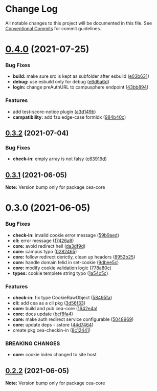 # Change Log

All notable changes to this project will be documented in this file.
See [Conventional Commits](https://conventionalcommits.org) for commit guidelines.

# [0.4.0](https://github.com/ceajs/cea/compare/v0.3.2...v0.4.0) (2021-07-25)


### Bug Fixes

* **build:** make sure src is kept as subfolder after esbuild ([e03b631](https://github.com/ceajs/cea/commit/e03b631b748cb2d78b783acd993952926c632843))
* **debug:** use esbuild only for debug ([e6d6a6d](https://github.com/ceajs/cea/commit/e6d6a6d8880eda647f831d9cae4257afbbb612a7))
* **login:** change preAuthURL to campusphere endpoint ([43bb894](https://github.com/ceajs/cea/commit/43bb8946179208efe738ace20636b09aa2fa8040))


### Features

* add test-score-notice plugin ([a3d149b](https://github.com/ceajs/cea/commit/a3d149be0b115c1b8b8918a345a8826d8e81159b))
* **campatibility:** add fzu edge-case formIdx ([984b40c](https://github.com/ceajs/cea/commit/984b40c9ad2ec584ff524c74950728fb462e76ce))





## [0.3.2](https://github.com/ceajs/cea/compare/v0.3.1...v0.3.2) (2021-07-04)

### Bug Fixes

- **check-in:** emply array is not falsy ([c63919d](https://github.com/ceajs/cea/commit/c63919dfe59566e964b7e70aa1d20fa8a53415f3))

## [0.3.1](https://github.com/ceajs/cea/compare/v0.3.0...v0.3.1) (2021-06-05)

**Note:** Version bump only for package cea-core

# 0.3.0 (2021-06-05)

### Bug Fixes

- **check-in:** invalid cookie error message ([59b9aed](https://github.com/ceajs/cea/commit/59b9aedb9ed7bbbf93fcd70f16242300e7f5c7da))
- **cli:** error message ([17426a8](https://github.com/ceajs/cea/commit/17426a8be8407baa699d71322c80de1b7746b599))
- **core:** avoid redirect hell ([da3df9d](https://github.com/ceajs/cea/commit/da3df9d2dbca6cc899b960c763ccdd3cb4e4e745))
- **core:** campus typo ([0282465](https://github.com/ceajs/cea/commit/0282465dc2fccc019e1e768b41b7f4b36c71a138))
- **core:** follow redirect derictly, clean up headers ([8952b25](https://github.com/ceajs/cea/commit/8952b2505a0faa9407d660b5d14063c8061d0a37))
- **core:** handle domain felid in set-cookie ([9dbee5c](https://github.com/ceajs/cea/commit/9dbee5c34beb17662c14c12f2cbced26baef6c84))
- **core:** modify cookie validation logic ([778a80c](https://github.com/ceajs/cea/commit/778a80cef828783930e841a2fe110ae9f5c95b55))
- **types:** cookie templete string typo ([1a54c5c](https://github.com/ceajs/cea/commit/1a54c5c8fee52be557a591cf133a8fc6184000a9))

### Features

- **check-in:** fix type CookieRawObject ([58495fa](https://github.com/ceajs/cea/commit/58495fa0175c7bb6b166cc731ca81dd1d1af4040))
- **cli:** add cea as a cli pkg ([3d56f33](https://github.com/ceajs/cea/commit/3d56f3303021477b5457dd8334425adeb25b79fb))
- **core:** build and pub cea-core ([1642e4a](https://github.com/ceajs/cea/commit/1642e4a3dfc2a1fc265ccd67f0bc3f484d5b3213))
- **core:** docs update ([bcf8fa4](https://github.com/ceajs/cea/commit/bcf8fa427c2f202bb277cbae06f8dfba54567e61))
- **core:** make auth redirect service configurable ([5048969](https://github.com/ceajs/cea/commit/5048969158f3650c3c8ae0a6a10a324e66bbb9a6))
- **core:** update deps - sstore ([44d7464](https://github.com/ceajs/cea/commit/44d74647bec4d7d78898483ce52cb65d7f823d74))
- create pkg cea-checkin-in ([8c12441](https://github.com/ceajs/cea/commit/8c12441a87dccfaa29073053c0a3449cc30cdf1f))

### BREAKING CHANGES

- **core:** cookie index changed to site host

## [0.2.2](https://github.com/ceajs/cea/compare/cea-core@0.2.1...cea-core@0.2.2) (2021-06-05)

**Note:** Version bump only for package cea-core
